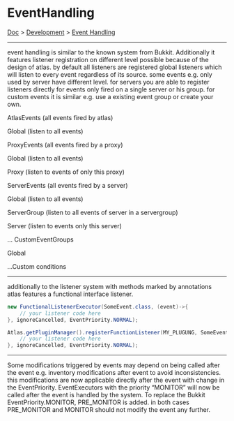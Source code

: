 # EventHandling

[Doc](doc.md) > [Development](doc.md#development) > [Event Handling](#eventhandling)

---

event handling is similar to the known system from Bukkit. Additionally it features listener registration on different level possible because of the design of atlas. by default all listeners are registered global listeners which will listen to every event regardless of its source. some events e.g. only used by server have different level. for servers you are able to register listeners directly for events only fired on a single server or his group. for custom events it is similar e.g. use a existing event group or create your own.

AtlasEvents (all events fired by atlas)

Global (listen to all events)

ProxyEvents (all events fired by a proxy)

Global (listen to all events)

Proxy (listen to events of only this proxy)

ServerEvents (all events fired by a server)

Global (listen to all events)

ServerGroup (listen to all events of server in a servergroup)

Server (listen to events only this server)

... CustomEventGroups

Global

...Custom conditions

---

additionally to the listener system with methods marked by annotations atlas features a functional interface listener.

```java
new FunctionalListenerExecutor(SomeEvent.class, (event)->{
    // your listener code here
}, ignoreCancelled, EventPriority.NORMAL);

Atlas.getPluginManager().registerFunctionListener(MY_PLUGUNG, SomeEvent.class, (event) -> {
    // your listener code here
}, ignoreCancelled, EventPriority.NORMAL);
```

---

Some modifications triggered by events may depend on being called after the event e.g. inventory modifications after event to avoid inconsistencies. this modifications are now applicable directly after the event with change in the EventPriority. EventExecutors with the priority “MONITOR” will now be called after the event is handled by the system. To replace the Bukkit EventPriority.MONITOR, PRE_MONITOR is added. in both cases PRE_MONITOR and MONITOR should not modify the event any further.
